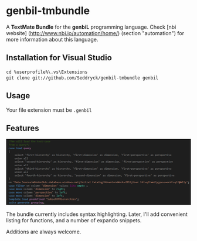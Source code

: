 # genbil-tmbundle

A **TextMate Bundle** for the **genbiL** programming language. Check [nbi website] (http://www.nbi.io/automation/home/) (section "automation") for more information about this language.
    
## Installation for Visual Studio

    cd %userprofile%\.vs\Extensions
    git clone git://github.com/Seddryck/genbil-tmbundle genbil

## Usage

Your file extension must be ```.genbil```

## Features

![Screenshot syntax highlighter](https://github.com/seddryck/genbil-tmbundle/raw/master/screenshot.png "Screenshot syntax highlighter")

The bundle currently includes syntax highlighting. Later, I'll add convenient listing for functions, and a number of expando snippets.

Additions are always welcome.

